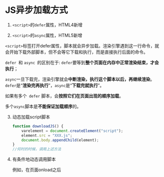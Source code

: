# JS异步加载方式

1. `<script>`的`defer`属性，HTML4新增

2. `<script>`的`async`属性，HTML5新增

`<script>`标签打开defer属性，脚本就会异步加载。渲染引擎遇到这一行命令，就会开始下载外部脚本，但不会等它下载和执行，而是直接执行后面的命令。

`defer `和 `async `的区别在于: `defer`要等到**整个页面在内存中正常渲染结束，才会执行**；

`async`一旦下载完，渲染引擎就会**中断渲染，执行这个脚本以后，再继续渲染**。`defer`是“**渲染完再执行**”，`async`是“**下载完就执行**”。

如果有多个` defer` 脚本，会**按照它们在页面出现的顺序加载**。

多个`async`脚本是**不能保证加载顺序**的。

3. 动态加载script脚本

   ```javascript
   function downloadJS() { 
       varelement = document.createElement("script"); 
       element.src = "XXX.js"; 
       document.body.appendChild(element); 
   }
   //何时的时候，调用上述方法 
   ```

4. 有条件地动态调用脚本

   例如，在页面onload之后